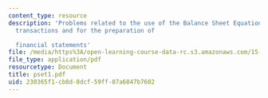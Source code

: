 ```yaml
---
content_type: resource
description: 'Problems related to the use of the Balance Sheet Equation to record
  transactions and for the preparation of

  financial statements'
file: /media/https%3A/open-learning-course-data-rc.s3.amazonaws.com/15-511-financial-accounting-summer-2004/230365f1cb8d8dcf59ff87a6847b7602_pset1.pdf
file_type: application/pdf
resourcetype: Document
title: pset1.pdf
uid: 230365f1-cb8d-8dcf-59ff-87a6847b7602
---
```

